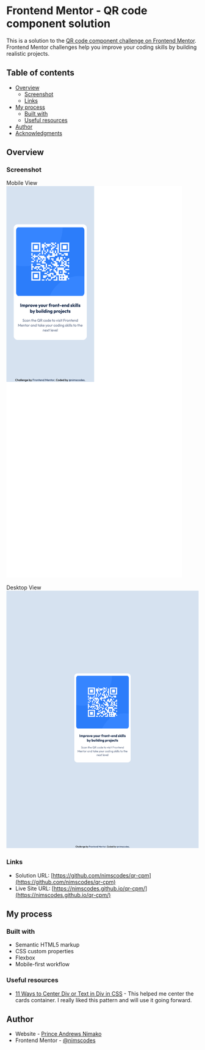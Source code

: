 # Frontend Mentor - QR code component solution

This is a solution to the [QR code component challenge on Frontend Mentor](https://www.frontendmentor.io/challenges/qr-code-component-iux_sIO_H). Frontend Mentor challenges help you improve your coding skills by building realistic projects. 

## Table of contents

- [Overview](#overview)
  - [Screenshot](#screenshot)
  - [Links](#links)
- [My process](#my-process)
  - [Built with](#built-with)
  - [Useful resources](#useful-resources)
- [Author](#author)
- [Acknowledgments](#acknowledgments)


## Overview

### Screenshot

Mobile View 
![Mobile View](./images/mobile-view.png)

Desktop View
![Desktop View](./images/desktop-view.png)


### Links

- Solution URL: [https://github.com/nimscodes/qr-cpm](https://github.com/nimscodes/qr-cpm)
- Live Site URL: [https://nimscodes.github.io/qr-cpm/](https://nimscodes.github.io/qr-cpm/)

## My process

### Built with

- Semantic HTML5 markup
- CSS custom properties
- Flexbox
- Mobile-first workflow

### Useful resources

- [11 Ways to Center Div or Text in Div in CSS](https://blog.hubspot.com/website/center-div-css) - This helped me center the cards container. I really liked this pattern and will use it going forward.

## Author

- Website - [Prince Andrews Nimako](https://nimscodes.vercel.app/)
- Frontend Mentor - [@nimscodes](https://www.frontendmentor.io/profile/nimscodes)

